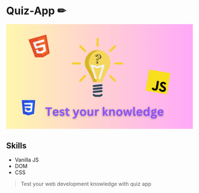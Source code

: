 # Quiz-App ✏

![Quiz app](image/Img_Quiz-min.png)

## Skills

* Vanilla JS
* DOM
* CSS

> Test your web development knowledge with quiz app